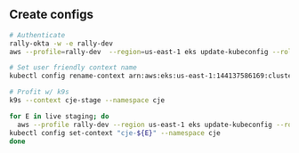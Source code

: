 ## Create configs

```bash
# Authenticate
rally-okta -w -e rally-dev
aws --profile=rally-dev  --region=us-east-1 eks update-kubeconfig --role-arn arn:aws:iam::144137586169:role/k8s-ops-access --name eks-staging-cje-k8s

# Set user friendly context name
kubectl config rename-context arn:aws:eks:us-east-1:144137586169:cluster/eks-staging-cje-k8s cje-stage

# Profit w/ k9s
k9s --context cje-stage --namespace cje
```


```bash
for E in live staging; do
  aws --profile rally-dev --region us-east-1 eks update-kubeconfig --role-arn arn:aws:iam::144137586169:role/k8s-ops-access --name "eks-${E#live}$([ "${E}" != 'live' ] && printf -- '-')cje-k8s" --alias "cje-${E}"
kubectl config set-context "cje-${E}" --namespace cje  
done
```
<!--stackedit_data:
eyJoaXN0b3J5IjpbLTE3OTUwMDcwNCwtNjM2NTA1ODIxLDEzNz
c2OTI2NjYsLTE4Nzg5MjUxMzcsMTQ5NjM1MjMzMCw0NzE3NTMx
OThdfQ==
-->
